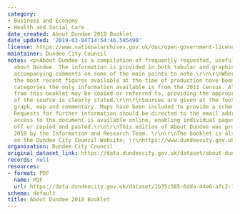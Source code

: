 ```yaml
---
category:
- Business and Economy
- Health and Social Care
date_created: About Dundee 2018 Booklet
date_updated: '2019-03-04T14:54:46.585490'
license: https://www.nationalarchives.gov.uk/doc/open-government-licence/version/3/
maintainer: Dundee City Council
notes: <p>About Dundee is a compilation of frequently requested, useful statistics
  about Dundee. The information is provided in both tabular and graphical form, with
  accompanying comments on some of the main points to note.\r\n\r\nWhere possible
  the most recent figures available at the time of production have been used. In some
  categories the only information available is from the 2011 Census. All the information
  from this booklet may be copied or referred to, providing the appropriate acknowledgement
  of the source is clearly stated.\r\n\r\nSources are given at the foot of each table,
  graph, map and commentary. Maps have been included to provide a schematic overview.
  Requests for further information should be directed to the email address shown below.\r\nMain
  access to the document is available online, enabling individual pages to be printed
  off or copied and pasted.\r\n\r\nThis edition of About Dundee was produced summer
  2018 by the Information and Research Team. \r\n\r\nThe booklet is also published
  on the Dundee City Council Website; \r\nhttps://www.dundeecity.gov.uk/sites/default/files/publications/about_dundee_2018.pdf\r\n</p>
organization: Dundee City Council
original_dataset_link: https://data.dundeecity.gov.uk/dataset/about-dundee-2018-booklet
records: null
resources:
- format: PDF
  name: PDF
  url: https://data.dundeecity.gov.uk/dataset/1b35c385-6dda-44e6-afc2-15c16d59b5ef/resource/a13d1ba6-2ec6-4480-ae2a-23f4e16b8e4d/download/about_dundee_2018.pdf
schema: default
title: About Dundee 2018 Booklet
---
```

